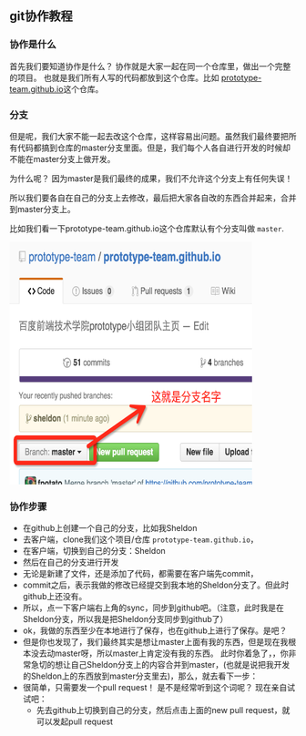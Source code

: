
## git协作教程


### 协作是什么
首先我们要知道协作是什么？ 协作就是大家一起在同一个仓库里，做出一个完整的项目。 也就是我们所有人写的代码都放到这个仓库。比如 [prototype-team.github.io](https://github.com/prototype-team/prototype-team.github.io)这个仓库。

### 分支
但是呢，我们大家不能一起去改这个仓库，这样容易出问题。虽然我们最终要把所有代码都搞到仓库的master分支里面。但是，我们每个人各自进行开发的时候却不能在master分支上做开发。

为什么呢？ 因为master是我们最终的成果，我们不允许这个分支上有任何失误！

所以我们要各自在自己的分支上去修改，最后把大家各自改的东西合并起来，合并到master分支上。

比如我们看一下prototype-team.github.io这个仓库默认有个分支叫做 `master`.

<img src="assets/branch.png" width=426px height=426px alt="home.jpg">


### 协作步骤

* 在github上创建一个自己的分支，比如我Sheldon
* 去客户端，clone我们这个项目/仓库 `prototype-team.github.io`，
* 在客户端，切换到自己的分支：Sheldon
* 然后在自己的分支进行开发
* 无论是新建了文件，还是添加了代码，都需要在客户端先commit，
* commit之后，表示我做的修改已经提交到我本地的Sheldon分支了。但此时github上还没有。
* 所以，点一下客户端右上角的sync，同步到github吧。（注意，此时我是在Sheldon分支，所以我是把Sheldon分支同步到github了）
* ok，我做的东西至少在本地进行了保存，也在github上进行了保存。是吧？
* 但是你也发现了，我们最终其实是想让master上面有我的东西，但是现在我根本没去动master呀，所以master上肯定没有我的东西。 此时你着急了，，你非常急切的想让自己Sheldon分支上的内容合并到master，(也就是说把我开发的Sheldon上的东西放到master分支里去)，那么，就去看下一步：
*  很简单，只需要发一个pull request！  是不是经常听到这个词呢？ 现在亲自试试吧：
    - 先去github上切换到自己的分支，然后点击上面的new pull request，就可以发起pull request
